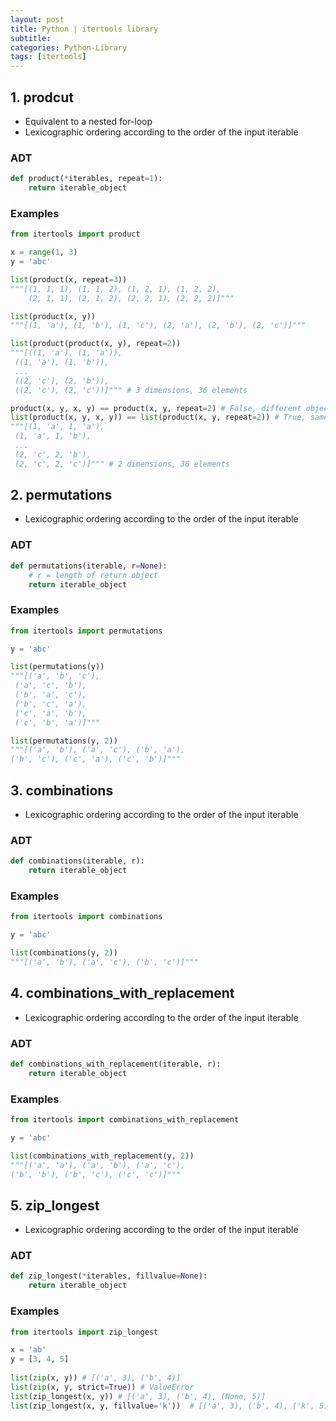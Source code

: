 ```yaml
---
layout: post
title: Python | itertools library
subtitle: 
categories: Python-Library
tags: [itertools]
---
```



## 1. prodcut

- Equivalent to a nested for-loop
- Lexicographic ordering according to the order of the input iterable

### ADT
```python
def product(*iterables, repeat=1):
    return iterable_object
```

### Examples
```python
from itertools import product

x = range(1, 3)
y = 'abc'

list(product(x, repeat=3))
"""[(1, 1, 1), (1, 1, 2), (1, 2, 1), (1, 2, 2),
    (2, 1, 1), (2, 1, 2), (2, 2, 1), (2, 2, 2)]"""

list(product(x, y))
"""[(1, 'a'), (1, 'b'), (1, 'c'), (2, 'a'), (2, 'b'), (2, 'c')]"""

list(product(product(x, y), repeat=2)) 
"""[((1, 'a'), (1, 'a')),
 ((1, 'a'), (1, 'b')),
 ...
 ((2, 'c'), (2, 'b')),
 ((2, 'c'), (2, 'c'))]""" # 3 dimensions, 36 elements

product(x, y, x, y) == product(x, y, repeat=2) # False, different object
list(product(x, y, x, y)) == list(product(x, y, repeat=2)) # True, same content
"""[(1, 'a', 1, 'a'),
 (1, 'a', 1, 'b'),
 ...
 (2, 'c', 2, 'b'),
 (2, 'c', 2, 'c')]""" # 2 dimensions, 36 elements
```

## 2. permutations
- Lexicographic ordering according to the order of the input iterable

### ADT
```python
def permutations(iterable, r=None):
    # r = length of return object
    return iterable_object
```

### Examples
```python
from itertools import permutations

y = 'abc'

list(permutations(y))
"""[('a', 'b', 'c'),
 ('a', 'c', 'b'),
 ('b', 'a', 'c'),
 ('b', 'c', 'a'),
 ('c', 'a', 'b'),
 ('c', 'b', 'a')]"""

list(permutations(y, 2))
"""[('a', 'b'), ('a', 'c'), ('b', 'a'),
('b', 'c'), ('c', 'a'), ('c', 'b')]"""
```

## 3. combinations
- Lexicographic ordering according to the order of the input iterable

### ADT
```python
def combinations(iterable, r):
    return iterable_object
```

### Examples
```python
from itertools import combinations

y = 'abc'

list(combinations(y, 2))
"""[('a', 'b'), ('a', 'c'), ('b', 'c')]"""
```

## 4. combinations_with_replacement
- Lexicographic ordering according to the order of the input iterable

### ADT
```python
def combinations_with_replacement(iterable, r):
    return iterable_object
```

### Examples
```python
from itertools import combinations_with_replacement

y = 'abc'

list(combinations_with_replacement(y, 2))
"""[('a', 'a'), ('a', 'b'), ('a', 'c'),
('b', 'b'), ('b', 'c'), ('c', 'c')]"""
```

## 5. zip_longest
- Lexicographic ordering according to the order of the input iterable

### ADT
```python
def zip_longest(*iterables, fillvalue=None):
    return iterable_object
```

### Examples
```python
from itertools import zip_longest

x = 'ab'
y = [3, 4, 5]
 
list(zip(x, y)) # [('a', 3), ('b', 4)]
list(zip(x, y, strict=True)) # ValueError
list(zip_longest(x, y)) # [('a', 3), ('b', 4), (None, 5)]
list(zip_longest(x, y, fillvalue='k'))  # [('a', 3), ('b', 4), ('k', 5)]
```



